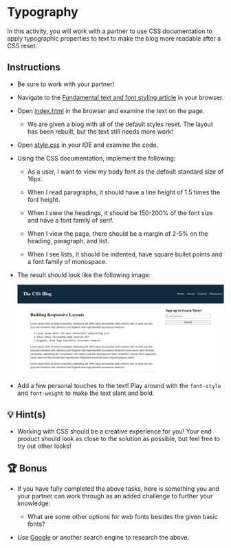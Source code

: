 # Typography

In this activity, you will work with a partner to use CSS documentation to apply typographic properties to text to make the blog more readable after a CSS reset.

## Instructions

* Be sure to work with your partner!

* Navigate to the [Fundamental text and font styling article](https://developer.mozilla.org/en-US/docs/Learn/CSS/Styling_text/Fundamentals) in your browser.

* Open [index.html](./Unsolved/index.html) in the browser and examine the text on the page.

  * We are given a blog with all of the default styles reset. The layout has been rebuilt, but the text still needs more work!

* Open [style.css](./Unsolved/assets/css/style.css) in your IDE and examine the code.

* Using the CSS documentation, implement the following:

  * As a user, I want to view my body font as the default standard size of 16px.

  * When I read paragraphs, it should have a line height of 1.5 times the font height.

  * When I view the headings, it should be 150-200% of the font size and have a font family of serif.

  * When I view the page, there should be a margin of 2-5% on the heading, paragraph, and list.

  * When I see lists, it should be indented, have square bullet points and a font family of monospace.

* The result should look like the following image:

  ![CSS-Typography](./Images/css-typography.png)

* Add a few personal touches to the text! Play around with the `font-style` and `font-weight` to make the text slant and bold.

## 💡 Hint(s)

* Working with CSS should be a creative experience for you! Your end product should look as close to the solution as possible, but feel free to try out other looks!

## 🏆 Bonus

* If you have fully completed the above tasks, here is something you and your partner can work through as an added challenge to further your knowledge:

  * What are some other options for web fonts besides the given basic fonts?

* Use [Google](https://www.google.com) or another search engine to research the above.
